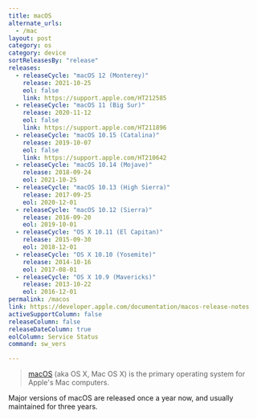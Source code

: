 ```yaml
---
title: macOS
alternate_urls:
  - /mac
layout: post
category: os
category: device
sortReleasesBy: "release"
releases:
  - releaseCycle: "macOS 12 (Monterey)"
    release: 2021-10-25
    eol: false
    link: https://support.apple.com/HT212585
  - releaseCycle: "macOS 11 (Big Sur)"
    release: 2020-11-12
    eol: false
    link: https://support.apple.com/HT211896
  - releaseCycle: "macOS 10.15 (Catalina)"
    release: 2019-10-07
    eol: false
    link: https://support.apple.com/HT210642
  - releaseCycle: "macOS 10.14 (Mojave)"
    release: 2018-09-24
    eol: 2021-10-25
  - releaseCycle: "macOS 10.13 (High Sierra)"
    release: 2017-09-25
    eol: 2020-12-01
  - releaseCycle: "macOS 10.12 (Sierra)"
    release: 2016-09-20
    eol: 2019-10-01
  - releaseCycle: "OS X 10.11 (El Capitan)"
    release: 2015-09-30
    eol: 2018-12-01
  - releaseCycle: "OS X 10.10 (Yosemite)"
    release: 2014-10-16
    eol: 2017-08-01
  - releaseCycle: "OS X 10.9 (Mavericks)"
    release: 2013-10-22
    eol: 2016-12-01
permalink: /macos
link: https://developer.apple.com/documentation/macos-release-notes
activeSupportColumn: false
releaseColumn: false
releaseDateColumn: true
eolColumn: Service Status
command: sw_vers

---
```

>[macOS](https://en.wikipedia.org/wiki/MacOS) (aka OS X, Mac OS X) is the primary operating system for Apple's Mac computers.

Major versions of macOS are released once a year now, and usually maintained for three years.
